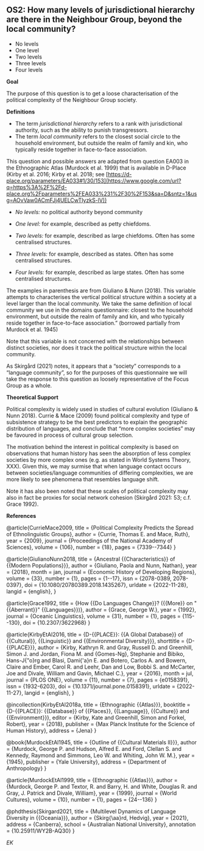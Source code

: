
## OS2: How many levels of jurisdictional hierarchy are there in the Neighbour Group, beyond the local community?


- No levels
- One level 
- Two levels 
- Three levels 
- Four levels

**Goal**

The purpose of this question is to get a loose characterisation of the political complexity of the Neighbour Group society.



**Definitions**

- The term *jurisdictional hierarchy* refers to a rank with jurisdictional authority, such as the ability to punish transgressors.
- The term *local community* refers to the closest social circle to the household environment, but outside the realm of family and kin, who typically reside together in face-to-face association.




This question and possible answers are adapted from question EA003 in the Ethnographic Atlas (Murdock et al. 1999) that is available in D-Place (Kirby et al. 2016; Kirby et al. 2018; see [https://d-place.org/parameters/EA033#1/30/153](https://www.google.com/url?q=https%3A%2F%2Fd-place.org%2Fparameters%2FEA033%231%2F30%2F153&sa=D&sntz=1&usg=AOvVaw0ACmFJj4UELCwTIyzkS-lV))



- *No levels:* no political authority beyond community

- *One level:* for example, described as petty chiefdoms.

- *Two levels:* for example, described as large chiefdoms. Often has some centralised structures.

- *Three levels:* for example, described as states. Often has some centralised structures.

- *Four levels:* for example, described as large states. Often has some centralised structures.



The examples in parenthesis are from Giuliano & Nunn (2018). This variable attempts to characterises the vertical political structure within a society at a level larger than the local community. We take the same definition of local community we use in the domains questionnaire: closest to the household environment, but outside the realm of family and kin, and who typically reside together in face-to-face association.” (borrowed partially from Murdock et al. 1945)



Note that this variable is not concerned with the relationships between distinct societies, nor does it track the political structure within the local community.



As Skirgård (2021) notes, it appears that a “society” corresponds to a “language community”, so for the purposes of this questionnaire we will take the response to this question as loosely representative of the Focus Group as a whole.



**Theoretical Support**

Political complexity is widely used in studies of cultural evolution (Giuliano & Nunn 2018). Currie & Mace (2009) found political complexity and type of subsistence strategy to be the best predictors to explain the geographic distribution of languages, and conclude that “more complex societies” may be favoured in process of cultural group selection.



The motivation behind the interest in political complexity is based on observations that human history has seen the absorption of less complex societies by more complex ones (e.g. as stated in World Systems Theory, XXX). Given this, we may surmise that when language contact occurs between societies/language communities of differing complexities, we are more likely to see phenomena that resembles language shift.



Note it has also been noted that these scales of political complexity may also in fact be proxies for social network cohesion (Skirgård 2021: 53; c.f. Grace 1992).


**References**

@article{CurrieMace2009,
  title = {Political Complexity Predicts the Spread of Ethnolinguistic Groups},
  author = {Currie, Thomas E. and Mace, Ruth},
  year = {2009},
  journal = {Proceedings of the National Academy of Sciences},
  volume = {106},
  number = {18},
  pages = {7339--7344}
}

@article{GiulianoNunn2018,
  title = {Ancestral {{Characteristics}} of {{Modern Populations}}},
  author = {Giuliano, Paola and Nunn, Nathan},
  year = {2018},
  month = jan,
  journal = {Economic History of Developing Regions},
  volume = {33},
  number = {1},
  pages = {1--17},
  issn = {2078-0389, 2078-0397},
  doi = {10.1080/20780389.2018.1435267},
  urldate = {2022-11-28},
  langid = {english},
}

@article{Grace1992,
  title = {How {{Do Languages Change}}? ({{More}} on "{{Aberrant}}" {{Languages}})},
  author = {Grace, George W.},
  year = {1992},
  journal = {Oceanic Linguistics},
  volume = {31},
  number = {1},
  pages = {115--130},
  doi = {10.2307/3622968}
}

@article{KirbyEtAl2016,
  title = {D-{{PLACE}}: {{A Global Database}} of {{Cultural}}, {{Linguistic}} and {{Environmental Diversity}}},
  shorttitle = {D-{{PLACE}}},
  author = {Kirby, Kathryn R. and Gray, Russell D. and Greenhill, Simon J. and Jordan, Fiona M. and {Gomes-Ng}, Stephanie and Bibiko, Hans-J{\"o}rg and Blasi, Dami{\'a}n E. and Botero, Carlos A. and Bowern, Claire and Ember, Carol R. and Leehr, Dan and Low, Bobbi S. and McCarter, Joe and Divale, William and Gavin, Michael C.},
  year = {2016},
  month = jul,
  journal = {PLOS ONE},
  volume = {11},
  number = {7},
  pages = {e0158391},
  issn = {1932-6203},
  doi = {10.1371/journal.pone.0158391},
  urldate = {2022-11-27},
  langid = {english},
}

@incollection{KirbyEtAl2018a,
  title = {Ethnographic {{Atlas}}},
  booktitle = {D-{{PLACE}}: {{Database}} of {{Places}}, {{Language}}, {{Culture}} and {{Environment}}},
  editor = {Kirby, Kate and Greenhill, Simon and Forkel, Robert},
  year = {2018},
  publisher = {Max Planck Institute for the Science of Human History},
  address = {Jena}
}

@book{MurdockEtAl1945,
  title = {Outline of {{Cultural Materials II}}},
  author = {Murdock, George P. and Hudson, Alfred E. and Ford, Clellan S. and Kennedy, Raymond and Simmons, Leo W. and Whiting, John W. M.},
  year = {1945},
  publisher = {Yale University},
  address = {Department of Anthropology}
}

@article{MurdockEtAl1999,
  title = {Ethnographic {{Atlas}}},
  author = {Murdock, George P. and Textor, R. and Barry, H. and White, Douglas R. and Gray, J. Patrick and Divale, William},
  year = {1999},
  journal = {World Cultures},
  volume = {10},
  number = {1},
  pages = {24--136}
}

@phdthesis{Skirgard2021,
  title = {Multilevel Dynamics of Language Diversity in {{Oceania}}},
  author = {Skirg{\aa}rd, Hedvig},
  year = {2021},
  address = {Canberra},
  school = {Australian National University},
  annotation = {10.25911/WY2B-AQ30}
}

*EK*
